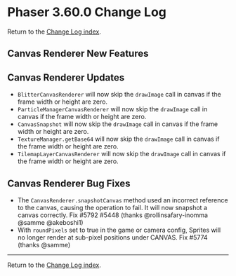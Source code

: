 # Phaser 3.60.0 Change Log

Return to the [Change Log index](CHANGELOG-v3.60.md).

## Canvas Renderer New Features

## Canvas Renderer Updates

* `BlitterCanvasRenderer` will now skip the `drawImage` call in canvas if the frame width or height are zero.
* `ParticleManagerCanvasRenderer` will now skip the `drawImage` call in canvas if the frame width or height are zero.
* `CanvasSnapshot` will now skip the `drawImage` call in canvas if the frame width or height are zero.
* `TextureManager.getBase64` will now skip the `drawImage` call in canvas if the frame width or height are zero.
* `TilemapLayerCanvasRenderer` will now skip the `drawImage` call in canvas if the frame width or height are zero.

## Canvas Renderer Bug Fixes

* The `CanvasRenderer.snapshotCanvas` method used an incorrect reference to the canvas, causing the operation to fail. It will now snapshot a canvas correctly. Fix #5792 #5448 (thanks @rollinsafary-inomma @samme @akeboshi1)
* With `roundPixels` set to true in the game or camera config, Sprites will no longer render at sub-pixel positions under CANVAS. Fix #5774 (thanks @samme)

---------------------------------------

Return to the [Change Log index](CHANGELOG-v3.60.md).
